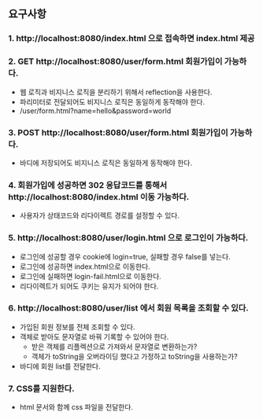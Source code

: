## 요구사항

### 1. http://localhost:8080/index.html 으로 접속하면 index.html 제공

### 2. GET http://localhost:8080/user/form.html 회원가입이 가능하다.

- 웹 로직과 비지니스 로직을 분리하기 위해서 reflection을 사용한다.
- 파리미터로 전달되어도 비지니스 로직은 동일하게 동작해야 한다.
- /user/form.html?name=hello&password=world

### 3. POST http://localhost:8080/user/form.html 회원가입이 가능하다.

- 바디에 저장되어도 비지니스 로직은 동일하게 동작해야 한다.

### 4. 회원가입에 성공하면 302 응답코드를 통해서 http://localhost:8080/index.html 이동 가능하다.

- 사용자가 상태코드와 리다이렉트 경로를 설정할 수 있다.

### 5. http://localhost:8080/user/login.html 으로 로그인이 가능하다.

- 로그인에 성공할 경우 cookie에 login=true, 실패할 경우 false를 넣는다.
- 로그인에 성공하면 index.html으로 이동한다.
- 로그인에 실패하면 login-fail.html으로 이동한다.
- 리다이렉트가 되어도 쿠키는 유지가 되어야 한다.

### 6. http://localhost:8080/user/list 에서 회원 목록을 조회할 수 있다.

- 가입된 회원 정보를 전체 조회할 수 있다.
- 객체로 받아도 문자열로 바꿔 기록할 수 있어야 한다.
  - 받은 객체를 리플렉션으로 가져와서 문자열로 변환하는가?
  - 객체가 toString을 오버라이딩 했다고 가정하고 toString을 사용하는가?
- 바디에 회원 list를 전달한다.

### 7. CSS를 지원한다.

- html 문서와 함께 css 파일을 전달한다.
